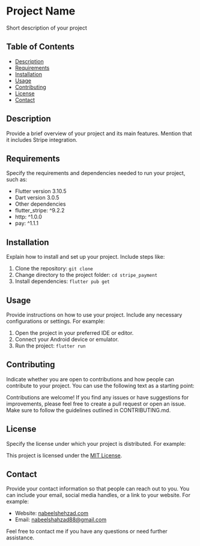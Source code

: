# Project Name

Short description of your project

## Table of Contents
- [Description](#description)
- [Requirements](#requirements)
- [Installation](#installation)
- [Usage](#usage)
- [Contributing](#contributing)
- [License](#license)
- [Contact](#contact)

## Description
Provide a brief overview of your project and its main features. Mention that it includes Stripe integration.

## Requirements
Specify the requirements and dependencies needed to run your project, such as:

- Flutter version 3.10.5
- Dart version 3.0.5
- Other dependencies 
- flutter_stripe: ^9.2.2 
- http: ^1.0.0 
- pay: ^1.1.1

## Installation
Explain how to install and set up your project. Include steps like:

1. Clone the repository: `git clone `
2. Change directory to the project folder: `cd stripe_payment`
3. Install dependencies: `flutter pub get`

## Usage
Provide instructions on how to use your project. Include any necessary configurations or settings. For example:

1. Open the project in your preferred IDE or editor.
2. Connect your Android device or emulator.
3. Run the project: `flutter run`

## Contributing
Indicate whether you are open to contributions and how people can contribute to your project. You can use the following text as a starting point:

Contributions are welcome! If you find any issues or have suggestions for improvements, please feel free to create a pull request or open an issue. Make sure to follow the guidelines outlined in CONTRIBUTING.md.

## License
Specify the license under which your project is distributed. For example:

This project is licensed under the [MIT License](https://opensource.org/licenses/MIT).

## Contact
Provide your contact information so that people can reach out to you. You can include your email, social media handles, or a link to your website. For example:

- Website: [nabeelshehzad.com](https://nabeelshehzad.com)
- Email: nabeelshahzad88@gmail.com

Feel free to contact me if you have any questions or need further assistance.

